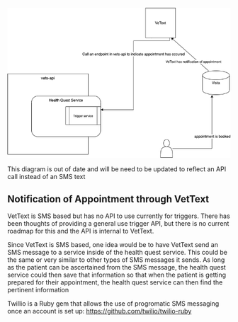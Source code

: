 
![Diagram](assets/vetext-trigger.png)

This diagram is out of date and will be need to be updated to reflect an API call instead of an SMS text

## Notification of Appointment through VetText

VetText is SMS based but has no API to use currently for triggers. There has been thoughts of providing a general use trigger API, but there is no current roadmap for this and the API is internal to VetText. 

Since VetText is SMS based, one idea would be to have VetText send an SMS message to a service inside of the health quest service. This could be the same or very similar to other types of SMS messages it sends. As long as the patient can be ascertained from the SMS message, the health quest service could then save that information so that when the patient is getting prepared for their appointment, the health quest service can then find the pertinent information 

Twillio is a Ruby gem that allows the use of progromatic SMS messaging once an account is set up: https://github.com/twilio/twilio-ruby
